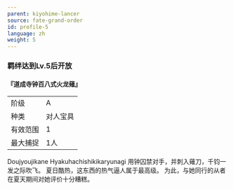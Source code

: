 ```yaml
---
parent: kiyohime-lancer
source: fate-grand-order
id: profile-5
language: zh
weight: 5
---
```


### 羁绊达到Lv.5后开放

#### 『道成寺钟百八式火龙薙』

<table>
  <tr><td>阶级</td><td>A</td></tr>
  <tr><td>种类</td><td>对人宝具</td></tr>
  <tr><td>有效范围</td><td>1</td></tr>
  <tr><td>最大捕捉</td><td>1人</td></tr>
</table>

Doujyoujikane Hyakuhachishikikaryunagi
用钟囚禁对手，并刺入薙刀，千钧一发之际吹飞。
夏日酷热，这东西的热气逼人属于最高级。
为此，与她同行的从者在夏天期间对她评价十分糟糕。
